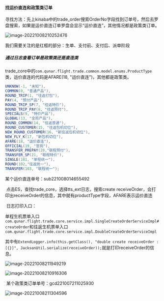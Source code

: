 #### 找运价直连和政策类订单

寻找方法：先上kinaba中的trade_order搜索OrderNo字段找到订单号，然后去罗盘搜索，如果是运价直连订单罗盘会显示“运价直连”，其他情况都是政策类订单。

![image-20221008210252476](https://shan-edu.oss-cn-chengdu.aliyuncs.com/img/image-20221008210252476.png)

我们需要关注的是红框的部分：生单、支付前、支付后、派单阶段

##### 通过日志查看订单是政策类还是直连类

trade_core中的`com.qunar.flight.trade.common.model.enums.ProductType`类，运价直连的代码是AFARE(18, "运价直连")，其他都是政策类。

```java
UNKNOW(-1, "未知"),
COMMON(0, "普通产品"),
ROUND_TRIP(1, "往返打包"),
PAY(4, "预付产品"),
ROUND_TRIP_SP(7, "往返特价"),
ROUND_TRIP_PAY(8, "往返预付"),
SPECIALS(9, "特价产品"),
GLOBAL(13, "全局产品"),
ROUND_COMMON(14, "往返普通"),
ROUND_CUSTOMER(15, "往返包机切位"),
NEW_ROUND_CUSTOMER(16, "新往返包机切位"),
NEW_FLY_K(17, "新包机切位"),
AFARE(18, "运价直连"),
OFFICIAL(19, "官网"),
TRANSFER_PREPAY(20,"联程预付"),
TRANSFER_SP(21, "联程特价"),
SINGLE(101, "单程统一"),
ROUND(102,"往返统一"),
TRANSFER(103, "联程统一");
```

某个运价直连单号：sub221008014655492

​	点击ES，查找trade_core，选择tts_ext日志，搜索create receiveOrder，会打印出receiveOrder的信息，其中就有productType字段，AFARE表示运价直连

​	日志打印入口：

单程生机票单入口`com.qunar.flight.trade.core.service.impl.SingleCreateOrderServiceImpl#createOrder`和往返生机票单入口`com.qunar.flight.trade.core.service.impl.DoubleCreateOrderServiceImpl`

其中有`ExtendLogger.info(this.getClass(), "double create receiveOrder : [{}]", JacksonUtil.serialize(receiveOrder));`就是打印receiveOrder的信息。



![image-20221008211949219](https://shan-edu.oss-cn-chengdu.aliyuncs.com/img/image-20221008211949219.png)

![image-20221008210916306](https://shan-edu.oss-cn-chengdu.aliyuncs.com/img/image-20221008210916306.png)

​	某个政策类订单单号：gcd221007211025930

![image-20221008211304596](https://shan-edu.oss-cn-chengdu.aliyuncs.com/img/image-20221008211304596.png)